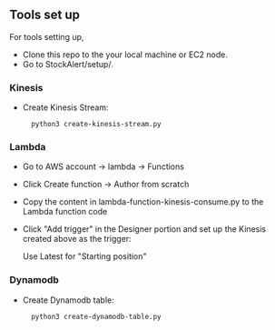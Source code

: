 ## Tools set up
For tools setting up, 
* Clone this repo to the your local machine or EC2 node. 
* Go to StockAlert/setup/.

### Kinesis
* Create Kinesis Stream:

        python3 create-kinesis-stream.py

### Lambda
* Go to AWS account -> lambda -> Functions
* Click Create function -> Author from scratch
* Copy the content in lambda-function-kinesis-consume.py to the Lambda function code
* Click "Add trigger" in the Designer portion and set up the Kinesis created above as the trigger: 
  
  Use Latest for "Starting position"

### Dynamodb
* Create Dynamodb table:

        python3 create-dynamodb-table.py
